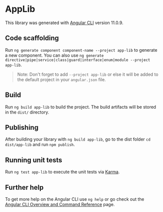 # AppLib

This library was generated with [Angular CLI](https://github.com/angular/angular-cli) version 11.0.9.

## Code scaffolding

Run `ng generate component component-name --project app-lib` to generate a new component. You can also use `ng generate directive|pipe|service|class|guard|interface|enum|module --project app-lib`.
> Note: Don't forget to add `--project app-lib` or else it will be added to the default project in your `angular.json` file. 

## Build

Run `ng build app-lib` to build the project. The build artifacts will be stored in the `dist/` directory.

## Publishing

After building your library with `ng build app-lib`, go to the dist folder `cd dist/app-lib` and run `npm publish`.

## Running unit tests

Run `ng test app-lib` to execute the unit tests via [Karma](https://karma-runner.github.io).

## Further help

To get more help on the Angular CLI use `ng help` or go check out the [Angular CLI Overview and Command Reference](https://angular.io/cli) page.
